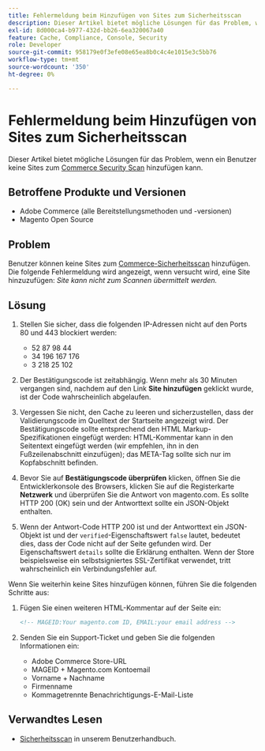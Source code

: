 ```yaml
---
title: Fehlermeldung beim Hinzufügen von Sites zum Sicherheitsscan
description: Dieser Artikel bietet mögliche Lösungen für das Problem, wenn ein Benutzer keine Sites zum [Commerce Security Scan] hinzufügen kann (https://account.magento.com/scanner/dashboard/).
exl-id: 8d000ca4-b977-432d-bb26-6ea320067a40
feature: Cache, Compliance, Console, Security
role: Developer
source-git-commit: 958179e0f3efe08e65ea8b0c4c4e1015e3c5bb76
workflow-type: tm+mt
source-wordcount: '350'
ht-degree: 0%

---
```


# Fehlermeldung beim Hinzufügen von Sites zum Sicherheitsscan

Dieser Artikel bietet mögliche Lösungen für das Problem, wenn ein Benutzer keine Sites zum [Commerce Security Scan](https://account.magento.com/scanner/dashboard/) hinzufügen kann.

## Betroffene Produkte und Versionen

* Adobe Commerce (alle Bereitstellungsmethoden und -versionen)
* Magento Open Source

## Problem

Benutzer können keine Sites zum [Commerce-Sicherheitsscan](https://account.magento.com/scanner/dashboard/) hinzufügen. Die folgende Fehlermeldung wird angezeigt, wenn versucht wird, eine Site hinzuzufügen: *Site kann nicht zum Scannen übermittelt werden.*

## Lösung

1. Stellen Sie sicher, dass die folgenden IP-Adressen nicht auf den Ports 80 und 443 blockiert werden:
   * 52 87 98 44
   * 34 196 167 176
   * 3 218 25 102

1. Der Bestätigungscode ist zeitabhängig. Wenn mehr als 30 Minuten vergangen sind, nachdem auf den Link **Site hinzufügen** geklickt wurde, ist der Code wahrscheinlich abgelaufen.
1. Vergessen Sie nicht, den Cache zu leeren und sicherzustellen, dass der Validierungscode im Quelltext der Startseite angezeigt wird. Der Bestätigungscode sollte entsprechend den HTML Markup-Spezifikationen eingefügt werden: HTML-Kommentar kann in den Seitentext eingefügt werden (wir empfehlen, ihn in den Fußzeilenabschnitt einzufügen); das META-Tag sollte sich nur im Kopfabschnitt befinden.
1. Bevor Sie auf **Bestätigungscode überprüfen** klicken, öffnen Sie die Entwicklerkonsole des Browsers, klicken Sie auf die Registerkarte **Netzwerk** und überprüfen Sie die Antwort von magento.com. Es sollte HTTP 200 (OK) sein und der Antworttext sollte ein JSON-Objekt enthalten.
1. Wenn der Antwort-Code HTTP 200 ist und der Antworttext ein JSON-Objekt ist und der `verified`-Eigenschaftswert `false` lautet, bedeutet dies, dass der Code nicht auf der Seite gefunden wird. Der Eigenschaftswert `details` sollte die Erklärung enthalten. Wenn der Store beispielsweise ein selbstsigniertes SSL-Zertifikat verwendet, tritt wahrscheinlich ein Verbindungsfehler auf.

Wenn Sie weiterhin keine Sites hinzufügen können, führen Sie die folgenden Schritte aus:

1. Fügen Sie einen weiteren HTML-Kommentar auf der Seite ein:

   ```HTML
   <!-- MAGEID:Your magento.com ID, EMAIL:your email address -->
   ```

1. Senden Sie ein Support-Ticket und geben Sie die folgenden Informationen ein:
   * Adobe Commerce Store-URL
   * MAGEID + Magento.com Kontoemail
   * Vorname + Nachname
   * Firmenname
   * Kommagetrennte Benachrichtigungs-E-Mail-Liste

## Verwandtes Lesen

* [Sicherheitsscan](https://docs.magento.com/user-guide/magento/security-scan.html) in unserem Benutzerhandbuch.
